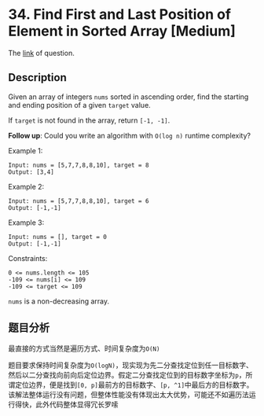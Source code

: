 # 34. Find First and Last Position of Element in Sorted Array [Medium]

The [link](https://leetcode.com/problems/find-first-and-last-position-of-element-in-sorted-array/) of question.

## Description

Given an array of integers `nums` sorted in ascending order, find the starting and ending position of a given `target` value.

If `target` is not found in the array, return `[-1, -1]`.

**Follow up**: Could you write an algorithm with `O(log n)` runtime complexity?

Example 1:
```
Input: nums = [5,7,7,8,8,10], target = 8
Output: [3,4]
```

Example 2:
```
Input: nums = [5,7,7,8,8,10], target = 6
Output: [-1,-1]
```

Example 3:
```
Input: nums = [], target = 0
Output: [-1,-1]
```

Constraints:
```
0 <= nums.length <= 105
-109 <= nums[i] <= 109
-109 <= target <= 109
```
`nums` is a non-decreasing array.

## 题目分析

最直接的方式当然是遍历方式、时间复杂度为`O(N)`

题目要求保持时间复杂度为`O(logN)`，现实现为先二分查找定位到任一目标数字、然后以二分查找向前向后定位边界。假定二分查找定位到的目标数字坐标为`p`，所谓定位边界，便是找到`[0, p]`最前方的目标数字、`[p, ^1]`中最后方的目标数字。该解法整体运行没有问题，但整体性能没有体现出太大优势，可能还不如遍历法运行得快，此外代码整体显得冗长罗嗦

<!-- todo: optimization -->

